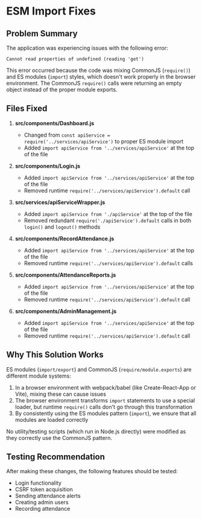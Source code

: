 # ESM Import Fixes

## Problem Summary

The application was experiencing issues with the following error:
```
Cannot read properties of undefined (reading 'get')
```

This error occurred because the code was mixing CommonJS (`require()`) and ES modules (`import`) styles, which doesn't work properly in the browser environment. The CommonJS `require()` calls were returning an empty object instead of the proper module exports.

## Files Fixed

1. **src/components/Dashboard.js**
   - Changed from `const apiService = require('../services/apiService')` to proper ES module import
   - Added `import apiService from '../services/apiService'` at the top of the file

2. **src/components/Login.js**
   - Added `import apiService from '../services/apiService'` at the top of the file
   - Removed runtime `require('../services/apiService').default` call

3. **src/services/apiServiceWrapper.js**
   - Added `import apiService from './apiService'` at the top of the file
   - Removed redundant `require('./apiService').default` calls in both `login()` and `logout()` methods

4. **src/components/RecordAttendance.js**
   - Added `import apiService from '../services/apiService'` at the top of the file
   - Removed runtime `require('../services/apiService').default` calls

5. **src/components/AttendanceReports.js**
   - Added `import apiService from '../services/apiService'` at the top of the file
   - Removed runtime `require('../services/apiService').default` call

6. **src/components/AdminManagement.js**
   - Added `import apiService from '../services/apiService'` at the top of the file
   - Removed runtime `require('../services/apiService').default` call

## Why This Solution Works

ES modules (`import/export`) and CommonJS (`require/module.exports`) are different module systems:

1. In a browser environment with webpack/babel (like Create-React-App or Vite), mixing these can cause issues
2. The browser environment transforms `import` statements to use a special loader, but runtime `require()` calls don't go through this transformation
3. By consistently using the ES modules pattern (`import`), we ensure that all modules are loaded correctly

No utility/testing scripts (which run in Node.js directly) were modified as they correctly use the CommonJS pattern.

## Testing Recommendation

After making these changes, the following features should be tested:
- Login functionality
- CSRF token acquisition
- Sending attendance alerts
- Creating admin users
- Recording attendance
